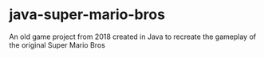 # java-super-mario-bros
An old game project from 2018 created in Java to recreate the gameplay of the original Super Mario Bros
